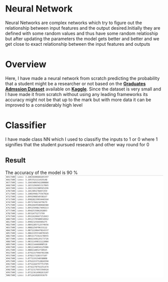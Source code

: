 # Neural Network
Neural Networks are complex networks which try to figure out the relationship between input features and the output desired.Initially they are defined with some random values and thus have some random relatioship but after updating the parameters the model gets better and better and we get close to exact relationship between the input features and outputs

# Overview
Here, I have made a neural network from scratch predicting the probability that a student might be a researcher or not based on the [**Graduates Admssion Dataset**](https://www.kaggle.com/mohansacharya/graduate-admissions) available on [**Kaggle**](https://www.kaggle.com/).
Since the dataset is very small and I have made it from scratch without using any leading frameworks its accuracy might not be that up to the mark but with more data it can be improved to a considerably high level

# Classifier
I have made class NN which I used to classifiy the inputs to 1 or 0 where 1 signifies that the student pursued research and other way round for 0

## Result
The accuracy of the model is 90 %
![](https://github.com/gandhisamay/NN/blob/main/Images/Loss.png)
